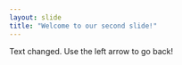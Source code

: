```yaml
---
layout: slide
title: "Welcome to our second slide!"
---
```

Text changed.
Use the left arrow to go back!
